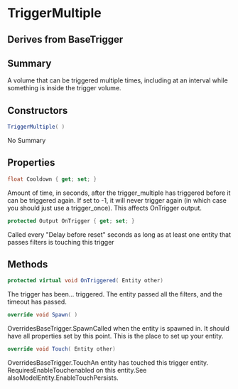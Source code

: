 # TriggerMultiple

## Derives from BaseTrigger

## Summary

A volume that can be triggered multiple times, including at an interval while something is inside the trigger volume.
## Constructors

```c#
TriggerMultiple( ) 
```
No Summary
## Properties

```c#
float Cooldown { get; set; } 
```
Amount of time, in seconds, after the trigger_multiple has triggered before it can be triggered again. If set to -1, it will never trigger again (in which case you should just use a trigger_once). This affects OnTrigger output.
```c#
protected Output OnTrigger { get; set; } 
```
Called every "Delay before reset" seconds as long as at least one entity that passes filters is touching this trigger
## Methods

```c#
protected virtual void OnTriggered( Entity other) 
```
The trigger has been... triggered. The entity passed all the filters, and the timeout has passed.
```c#
override void Spawn( ) 
```
OverridesBaseTrigger.SpawnCalled when the entity is spawned in. It should have all properties set by this point.
This is the place to set up your entity.
```c#
override void Touch( Entity other) 
```
OverridesBaseTrigger.TouchAn entity has touched this trigger entity. RequiresEnableTouchenabled on this entity.See alsoModelEntity.EnableTouchPersists.
